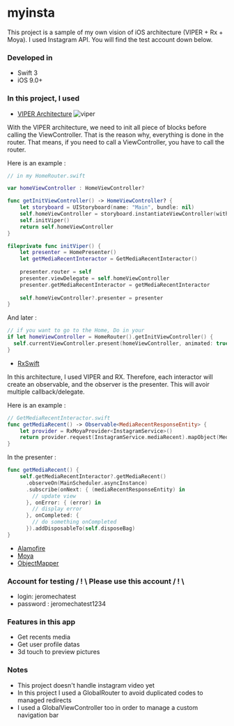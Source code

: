 # myinsta

This project is a sample of my own vision of iOS architecture (VIPER + Rx + Moya). I used Instagram API. You will find the test account down below.

### Developed in
* Swift 3
* iOS 9.0+

### In this project, I used
* [VIPER Architecture](https://www.objc.io/issues/13-architecture/viper/)
![viper](https://cdn-images-1.medium.com/max/800/1*0pN3BNTXfwKbf08lhwutag.png)

With the VIPER architecture, we need to init all piece of blocks before calling the ViewController. That is the reason why, everything is done in the router. That means, if you need to call a ViewController, you have to call the router.

Here is an example :

```swift
// in my HomeRouter.swift

var homeViewController : HomeViewController?

func getInitViewController() -> HomeViewController? {
    let storyboard = UIStoryboard(name: "Main", bundle: nil)
    self.homeViewController = storyboard.instantiateViewController(withIdentifier: "HomeViewController") as? HomeViewController
    self.initViper()
    return self.homeViewController
}

fileprivate func initViper() {
    let presenter = HomePresenter()
    let getMediaRecentInteractor = GetMediaRecentInteractor()
    
    presenter.router = self
    presenter.viewDelegate = self.homeViewController
    presenter.getMediaRecentInteractor = getMediaRecentInteractor
    
    self.homeViewController?.presenter = presenter
}
```

And later :

```swift
// if you want to go to the Home, Do in your
if let homeViewController = HomeRouter().getInitViewController() {
  self.currentViewController.present(homeViewController, animated: true, completion: nil)
}
```

* [RxSwift](http://reactivex.io/)

In this architecture, I used VIPER and RX. Therefore, each interactor will create an observable, and the observer is the presenter.
This will avoir multiple callback/delegate.

Here is an example :

```swift
// GetMediaRecentInteractor.swift
func getMediaRecent() -> Observable<MediaRecentResponseEntity> {
    let provider = RxMoyaProvider<InstagramService>()
    return provider.request(InstagramService.mediaRecent).mapObject(MediaRecentResponseEntity.self)
}
```

In the presenter :
```swift
func getMediaRecent() {
    self.getMediaRecentInteractor?.getMediaRecent()
      .observeOn(MainScheduler.asyncInstance)
      .subscribe(onNext: { (mediaRecentResponseEntity) in
        // update view
      }, onError: { (error) in
        // display error
      }, onCompleted: {
        // do something onCompleted
      }).addDisposableTo(self.disposeBag)
}
```

* [Alamofire](https://github.com/Alamofire/Alamofire)
* [Moya](https://github.com/Moya/Moya)
* [ObjectMapper](https://github.com/Hearst-DD/ObjectMapper)

### Account for testing / ! \ Please use this account / ! \
* login: jeromechatest
* password : jeromechatest1234

### Features in this app
* Get recents media
* Get user profile datas
* 3d touch to preview pictures

### Notes
* This project doesn't handle instagram video yet
* In this project I used a GlobalRouter to avoid duplicated codes to managed redirects
* I used a GlobalViewController too in order to manage a custom navigation bar
